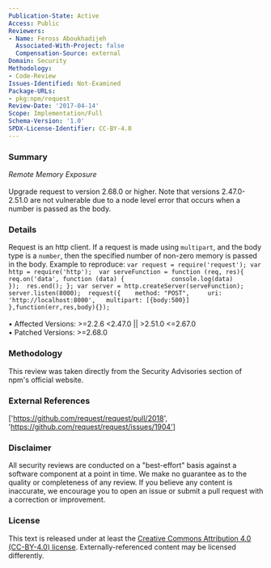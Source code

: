 ```yaml
---
Publication-State: Active
Access: Public
Reviewers:
- Name: Feross Aboukhadijeh
  Associated-With-Project: false
  Compensation-Source: external
Domain: Security
Methodology:
- Code-Review
Issues-Identified: Not-Examined
Package-URLs:
- pkg:npm/request
Review-Date: '2017-04-14'
Scope: Implementation/Full
Schema-Version: '1.0'
SPDX-License-Identifier: CC-BY-4.0
---
```

### Summary
*Remote Memory Exposure*<br><br>Upgrade request to version 2.68.0 or higher. Note that versions 2.47.0-2.51.0 are not vulnerable due to a node level error that occurs when a number is passed as the body.
### Details
Request is an http client.   If a request is made using ```multipart```, and the body type is a ```number```, then the specified number of non-zero memory is passed in the body.   Example to reproduce: ``` var request = require('request'); var http = require('http');  var serveFunction = function (req, res){ 	req.on('data', function (data) {             console.log(data)         }); 	res.end(); }; var server = http.createServer(serveFunction); server.listen(8000);  request({ 	method: "POST", 	uri: 'http://localhost:8000', 	multipart: [{body:500}] },function(err,res,body){}); ```
<br><br>• Affected Versions: >=2.2.6 <2.47.0 || >2.51.0 <=2.67.0
<br>• Patched Versions: >=2.68.0
### Methodology
This review was taken directly from the Security Advisories section of npm's official website.
### External References
['https://github.com/request/request/pull/2018', 'https://github.com/request/request/issues/1904']
### Disclaimer
All security reviews are conducted on a "best-effort" basis against a software component at a point in time. We make no guarantee as to the quality or completeness of any review. If you believe any content is inaccurate, we encourage you to open an issue or submit a pull request with a correction or improvement.
### License
This text is released under at least the [Creative Commons Attribution 4.0 (CC-BY-4.0) license](https://creativecommons.org/licenses/by/4.0/legalcode.txt). Externally-referenced content may be licensed differently.
